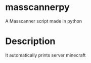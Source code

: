 # masscannerpy
A Masscanner script made in python

# Description
It automatically prints server minecraft 
